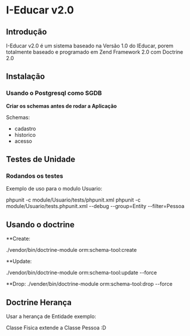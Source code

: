 # I-Educar v2.0


## Introdução  
  
I-Educar v2.0 é um sistema baseado na Versão 1.0 do IEducar, porem totalmente baseado e programado em Zend Framework 2.0 com Doctrine 2.0  

## Instalação

### Usando o Postgresql como SGDB


**Criar os schemas antes de rodar a Aplicação**

Schemas:

* cadastro
* historico
* acesso


## Testes de Unidade


### Rodandos os testes

Exemplo de uso para o modulo Usuario:  

phpunit -c module/Usuario/tests/phpunit.xml
phpunit -c module/Usuario/tests.phpunit.xml --debug --group=Entity --filter=Pessoa

## Usando o doctrine

**Create:

./vendor/bin/doctrine-module orm:schema-tool:create 

**Update:

./vendor/bin/doctrine-module orm:schema-tool:update  --force

**Drop:
./vender/bin/doctrine-module orm:schema-tool:drop --force

## Doctrine Herança

Usar a herança de Entidade
exemplo: 

Classe Fisica extende a Classe Pessoa :D